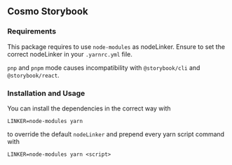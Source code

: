 ## Cosmo Storybook

### Requirements

This package requires to use `node-modules` as nodeLinker. Ensure to set the correct nodeLinker in your `.yarnrc.yml` file.

`pnp` and `pnpm` mode causes incompatibility with `@storybook/cli` and `@storybook/react`.

### Installation and Usage

You can install the dependencies in the correct way with

```shell
LINKER=node-modules yarn
```

to override the default `nodeLinker` and prepend every yarn script command with

```shell
LINKER=node-modules yarn <script>
```
